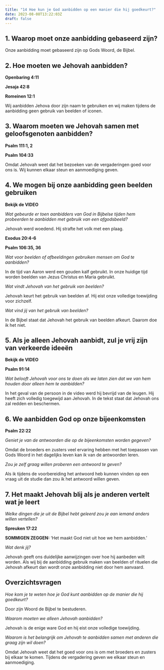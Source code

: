 ```yaml
---
title: "14 Hoe kun je God aanbidden op een manier die hij goedkeurt?"
date: 2023-08-08T13:22:03Z
draft: false
---
```


## 1. Waarop moet onze aanbidding gebaseerd zijn?

Onze aanbidding moet gebaseerd zijn op Gods Woord, de Bijbel.

## 2. Hoe moeten we Jehovah aanbidden?

**Openbaring 4:11**

**Jesaja 42:8**

**Romeinen 12:1**

Wij aanbidden Jehova door zijn naam te gebruiken en wij maken tijdens de aanbidding geen gebruik van beelden
of iconen.

## 3. Waarom moeten we Jehovah samen met geloofsgenoten aanbidden?

**Psalm 111:1, 2**

**Psalm 104:33**

Omdat Jehovah weet dat het bezoeken van de vergaderingen goed voor ons is. Wij kunnen elkaar steun en aanmoediging
geven.

## 4. We mogen bij onze aanbidding geen beelden gebruiken

**Bekijk de VIDEO**

_Wat gebeurde er toen aanbidders van God in Bijbelse tijden hem probeerden te aanbidden met gebruik van een afgodsbeeld?_

Jehovah werd woedend. Hij strafte het volk met een plaag.

**Exodus 20:4-6**

**Psalm 106:35, 36**

_Wat voor beelden of afbeeldingen gebruiken mensen om God te aanbidden?_

In de tijd van Aaron werd een gouden kalf gebruikt. In onze huidige tijd worden beelden van Jezus Christus en Maria gebruikt.

_Wat vindt Jehovah van het gebruik van beelden?_

Jehovah keurt het gebruik van beelden af. Hij eist onze volledige toewijding voor zichzelf.

_Wat vind jij van het gebruik van beelden?_

In de Bijbel staat dat Jehovah het gebruik van beelden afkeurt. Daarom doe ik het niet.

## 5. Als je alleen Jehovah aanbidt, zul je vrij zijn van verkeerde ideeën

**Bekijk de VIDEO**

**Psalm 91:14**

_Wat belooft Jehovah voor ons te doen als we laten zien dat we van hem houden door alleen hem te aanbidden?_

In het geval van de persoon in de video werd hij bevrijd van de leugen. Hij heeft zich volledig toegewijd aan
Jehovah. In de tekst staat dat Jehovah ons zal redden en beschermen.

## 6. We aanbidden God op onze bijeenkomsten

**Psalm 22:22**

_Geniet je van de antwoorden die op de bijeenkomsten worden gegeven?_

Omdat de broeders en zusters veel ervaring hebben met het toepassen van Gods Woord in het dagelijks leven
kan ik van de antwoorden leren.

_Zou je zelf graag willen proberen een antwoord te geven?_

Als ik tijdens de voorbereiding het antwoord heb kunnen vinden op een vraag uit de studie dan zou ik het
antwoord willen geven.

## 7. Het maakt Jehovah blij als je anderen vertelt wat je leert

_Welke dingen die je uit de Bijbel hebt geleerd zou je aan iemand anders willen vertellen?_

**Spreuken 17:22**

**SOMMIGEN ZEGGEN:** ‘Het maakt God niet uit hoe we hem aanbidden.’

_Wat denk jij?_

Jehovah geeft ons duidelijke aanwijzingen over hoe hij aanbeden wilt worden. Als wij bij de aanbidding
gebruik maken van beelden of rituelen die Jehovah afkeurt dan wordt onze aanbidding niet door hem aanvaard.

## Overzichtsvragen

_Hoe kom je te weten hoe je God kunt aanbidden op de manier die hij goedkeurt?_

Door zijn Woord de Bijbel te bestuderen.

_Waarom moeten we alleen Jehovah aanbidden?_

Jehovah is de enige ware God en hij eist onze volledige toewijding.

_Waarom is het belangrijk om Jehovah te aanbidden samen met anderen die graag zijn wil doen?_

Omdat Jehovah weet dat het goed voor ons is om met broeders en zusters bij elkaar te komen. Tijdens de vergadering
geven we elkaar steun en aanmoediging.
